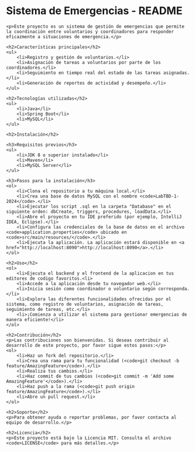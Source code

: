 <!DOCTYPE html>
<html lang="es">
<head>
    <meta charset="UTF-8">
    <meta name="viewport" content="width=device-width, initial-scale=1.0">
    <title>README - Sistema de Emergencias</title>
</head>
<body>
    <h1>Sistema de Emergencias - README</h1>

    <p>Este proyecto es un sistema de gestión de emergencias que permite la coordinación entre voluntarios y coordinadores para responder eficazmente a situaciones de emergencia.</p>

    <h2>Características principales</h2>
    <ul>
        <li>Registro y gestión de voluntarios.</li>
        <li>Asignación de tareas a voluntarios por parte de los coordinadores.</li>
        <li>Seguimiento en tiempo real del estado de las tareas asignadas.</li>
        <li>Generación de reportes de actividad y desempeño.</li>
    </ul>

    <h2>Tecnologías utilizadas</h2>
    <ul>
        <li>Java</li>
        <li>Spring Boot</li>
        <li>MySQL</li>
    </ul>

    <h2>Instalación</h2>

    <h3>Requisitos previos</h3>
    <ul>
        <li>JDK 8 o superior instalado</li>
        <li>Maven</li>
        <li>MySQL Server</li>
    </ul>

    <h3>Pasos para la instalación</h3>
    <ol>
        <li>Clona el repositorio a tu máquina local.</li>
        <li>Crea una base de datos MySQL con el nombre <code>LabTBD-1-2024</code>.</li>
        <li>Ejecutar los script .sql en la carpeta "Database" en el siguiente orden: dbCreate, triggers, procedures, loadData.</li>
        <li>Abre el proyecto en tu IDE preferido (por ejemplo, IntelliJ IDEA, Eclipse).</li>
        <li>Configura las credenciales de la base de datos en el archivo <code>application.properties</code> ubicado en <code>src/main/resources/</code>.</li>
        <li>Ejecuta la aplicación. La aplicación estará disponible en <a href="http://localhost:8090">http://localhost:8090</a>.</li>
    </ol>

    <h2>Uso</h2>
    <ol>
        <li>Ejecuta el backend y el frontend de la aplicacion en tus editores de codigo favoritos.<li>
        <li>Accede a la aplicación desde tu navegador web.</li>
        <li>Inicia sesión como coordinador o voluntario según corresponda.</li>
        <li>Explora las diferentes funcionalidades ofrecidas por el sistema, como registro de voluntarios, asignación de tareas, seguimiento de tareas, etc.</li>
        <li>¡Comienza a utilizar el sistema para gestionar emergencias de manera eficiente!</li>
    </ol>

    <h2>Contribución</h2>
    <p>Las contribuciones son bienvenidas. Si deseas contribuir al desarrollo de este proyecto, por favor sigue estos pasos:</p>
    <ol>
        <li>Haz un fork del repositorio.</li>
        <li>Crea una rama para tu funcionalidad (<code>git checkout -b feature/AmazingFeature</code>).</li>
        <li>Realiza tus cambios.</li>
        <li>Haz commit de tus cambios (<code>git commit -m 'Add some AmazingFeature'</code>).</li>
        <li>Haz push a la rama (<code>git push origin feature/AmazingFeature</code>).</li>
        <li>Abre un pull request.</li>
    </ol>

    <h2>Soporte</h2>
    <p>Para obtener ayuda o reportar problemas, por favor contacta al equipo de desarrollo.</p>

    <h2>Licencia</h2>
    <p>Este proyecto está bajo la Licencia MIT. Consulta el archivo <code>LICENSE</code> para más detalles.</p>

</body>
</html>

